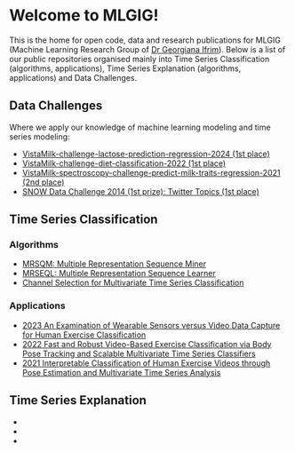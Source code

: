 # Welcome to MLGIG!

This is the home for open code, data and research publications for MLGIG (Machine Learning Research Group of [Dr Georgiana Ifrim](https://people.ucd.ie/georgiana.ifrim)).
Below is a list of our public repositories organised mainly into Time Series Classification (algorithms, applications), Time Series Explanation (algorithms, applications) and Data Challenges.

## Data Challenges
Where we apply our knowledge of machine learning modeling and time series modeling:
* [VistaMilk-challenge-lactose-prediction-regression-2024 (1st place)](https://github.com/mlgig/VM-challenge-lactose-prediction-2024)
* [VistaMilk-challenge-diet-classification-2022 (1st place)](https://github.com/mlgig/vistamilk_diet_challenge)
* [VistaMilk-spectroscopy-challenge-predict-milk-traits-regression-2021 (2nd place)](https://github.com/mlgig/vistamilk-spectroscopy-challenge)
* [SNOW Data Challenge 2014 (1st prize): Twitter Topics (1st place)](https://github.com/mlgig/twitter-topics)

## Time Series Classification
### Algorithms
* [MRSQM: Multiple Representation Sequence Miner](https://github.com/mlgig/mrsqm)
* [MRSEQL: Multiple Representation Sequence Learner](https://github.com/mlgig/mrseql)
* [Channel Selection for Multivariate Time Series Classification](https://github.com/mlgig/ChannelSelectionMTSC)
  
### Applications
* [2023 An Examination of Wearable Sensors versus Video Data Capture for Human Exercise Classification](https://github.com/mlgig/Video_vs_Shimmer_ECML_2023)
* [2022 Fast and Robust Video-Based Exercise Classification via Body Pose Tracking and Scalable Multivariate Time Series Classifiers](https://github.com/mlgig/BodyMTS_2021)
* [2021 Interpretable Classification of Human Exercise Videos through Pose Estimation and Multivariate Time Series Analysis](https://github.com/mlgig/video-pose-tsc)

## Time Series Explanation
*  []()
* []()
* []()
<!--

**Here are some ideas to get you started:**

🙋‍♀️ A short introduction - what is your organization all about?
🌈 Contribution guidelines - how can the community get involved?
👩‍💻 Useful resources - where can the community find your docs? Is there anything else the community should know?
🍿 Fun facts - what does your team eat for breakfast?
🧙 Remember, you can do mighty things with the power of [Markdown](https://docs.github.com/github/writing-on-github/getting-started-with-writing-and-formatting-on-github/basic-writing-and-formatting-syntax)
-->
